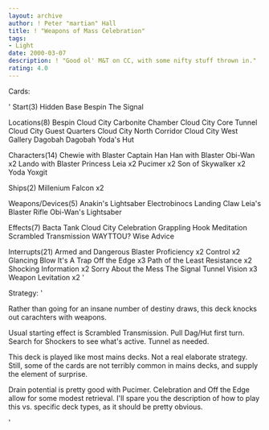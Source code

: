 ```yaml
---
layout: archive
author: ! Peter "martian" Hall
title: ! "Weapons of Mass Celebration"
tags:
- Light
date: 2000-03-07
description: ! "Good ol' M&T on CC, with some nifty stuff thrown in."
rating: 4.0
---
```

Cards: 

'
Start(3)
Hidden Base
Bespin
The Signal

Locations(8)
Bespin
Cloud City Carbonite Chamber
Cloud City Core Tunnel
Cloud City Guest Quarters
Cloud City North Corridor
Cloud City West Gallery
Dagobah
Dagobah Yoda's Hut

Characters(14)
Chewie with Blaster
Captain Han
Han with Blaster
Obi-Wan x2
Lando with Blaster
Princess Leia x2
Pucimer x2
Son of Skywalker x2
Yoda
Yoxgit

Ships(2)
Millenium Falcon x2

Weapons/Devices(5)
Anakin's Lightsaber
Electrobinocs
Landing Claw
Leia's Blaster Rifle
Obi-Wan's Lightsaber

Effects(7)
Bacta Tank
Cloud City Celebration
Grappling Hook
Meditation
Scrambled Transmission
WAYTTOU?
Wise Advice

Interrupts(21)
Armed and Dangerous
Blaster Proficiency x2
Control x2
Glancing Blow
It's A Trap
Off the Edge x3
Path of the Least Resistance x2
Shocking Information x2
Sorry About the Mess
The Signal
Tunnel Vision x3
Weapon Levitation x2 '

Strategy: '

Rather than going for an insane number of destiny draws, this deck knocks out carachters with weapons.

Usual starting effect is Scrambled Transmission. Pull Dag/Hut first turn. Search for Shockers to see what's active. Tunnel as needed.

This deck is played like most mains decks. Not a real elaborate strategy. Still, some of the cards are not terribly common in mains decks, and supply the element of surprise.

Drain potential is pretty good with Pucimer. Celebration and Off the Edge allow for some modest retrieval. I'll spare you the description of how to play this vs. specific deck types, as it should be pretty obvious.

'